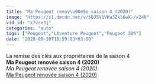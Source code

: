 ```yaml
---
title: "Ma Peugeot renov\u00e9e saison 4 (2020)"
image: "https://s1.dmcdn.net/v/SQJ5V1VHa3Zkl6wX-/x240"
vid_id: "x7vse3j"
categories: "auto"
tags: ["Peugeot","LAventure Peugeot","Peugeot 206"]
date: "2020-08-30T18:59:03+03:00"
---
```

La remise des clés aux propriétaires de la saison 4<br><b>Ma Peugeot renovée saison 4 (2020)</b><br> <i>Ma Peugeot renovée saison 4 (2020)</i><br> <u>Ma Peugeot renovée saison 4 (2020)</u>
